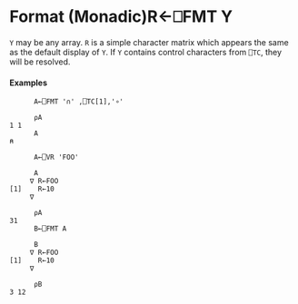 




<h1 class="heading"><span class="name">Format (Monadic)</span><span class="command">R←⎕FMT Y</span></h1>

`Y` may be any array.  `R` is a simple character matrix which appears the same as the default display of `Y`.  If `Y` contains control characters from `⎕TC`, they will be resolved.


#### Examples
```apl
      A←⎕FMT '∩' ,⎕TC[1],'∘'
 
      ⍴A
1 1
      A
⍝
 
      A←⎕VR 'FOO'
 
      A
     ∇ R←FOO
[1]    R←10
     ∇
 
      ⍴A
31
      B←⎕FMT A
 
      B
     ∇ R←FOO
[1]    R←10
     ∇
 
      ⍴B
3 12
```


